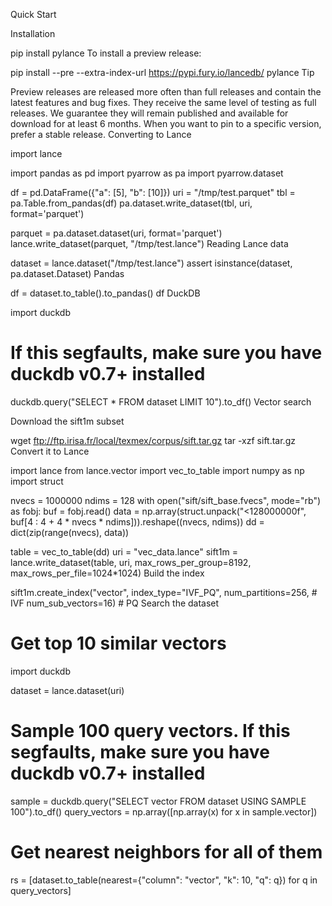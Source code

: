 Quick Start

Installation

pip install pylance
To install a preview release:

pip install --pre --extra-index-url https://pypi.fury.io/lancedb/ pylance
Tip

Preview releases are released more often than full releases and contain the latest features and bug fixes. They receive the same level of testing as full releases. We guarantee they will remain published and available for download for at least 6 months. When you want to pin to a specific version, prefer a stable release.
Converting to Lance

import lance

import pandas as pd
import pyarrow as pa
import pyarrow.dataset

df = pd.DataFrame({"a": [5], "b": [10]})
uri = "/tmp/test.parquet"
tbl = pa.Table.from_pandas(df)
pa.dataset.write_dataset(tbl, uri, format='parquet')

parquet = pa.dataset.dataset(uri, format='parquet')
lance.write_dataset(parquet, "/tmp/test.lance")
Reading Lance data

dataset = lance.dataset("/tmp/test.lance")
assert isinstance(dataset, pa.dataset.Dataset)
Pandas

df = dataset.to_table().to_pandas()
df
DuckDB

import duckdb

# If this segfaults, make sure you have duckdb v0.7+ installed
duckdb.query("SELECT * FROM dataset LIMIT 10").to_df()
Vector search

Download the sift1m subset

wget ftp://ftp.irisa.fr/local/texmex/corpus/sift.tar.gz
tar -xzf sift.tar.gz
Convert it to Lance

import lance
from lance.vector import vec_to_table
import numpy as np
import struct

nvecs = 1000000
ndims = 128
with open("sift/sift_base.fvecs", mode="rb") as fobj:
    buf = fobj.read()
    data = np.array(struct.unpack("<128000000f", buf[4 : 4 + 4 * nvecs * ndims])).reshape((nvecs, ndims))
    dd = dict(zip(range(nvecs), data))

table = vec_to_table(dd)
uri = "vec_data.lance"
sift1m = lance.write_dataset(table, uri, max_rows_per_group=8192, max_rows_per_file=1024*1024)
Build the index

sift1m.create_index("vector",
                    index_type="IVF_PQ",
                    num_partitions=256,  # IVF
                    num_sub_vectors=16)  # PQ
Search the dataset

# Get top 10 similar vectors
import duckdb

dataset = lance.dataset(uri)

# Sample 100 query vectors. If this segfaults, make sure you have duckdb v0.7+ installed
sample = duckdb.query("SELECT vector FROM dataset USING SAMPLE 100").to_df()
query_vectors = np.array([np.array(x) for x in sample.vector])

# Get nearest neighbors for all of them
rs = [dataset.to_table(nearest={"column": "vector", "k": 10, "q": q})
      for q in query_vectors]